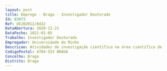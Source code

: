 ```yaml
--- 
layout: post
title: Emprego - Braga - Investigador Doutorado
Id: 83073
Ref: OE202012/0432
DataAbertura: 2020-12-21
DataFecho: 2021-01-05
Trabalho: Investigador Doutorado
Empregador: Universidade do Minho
Descricao: Atividades de investigação científica na área científica de Economia, no âmbito do projeto de investigação “Dinâmicas Concorrenciais e Inovação no Modelo de Negócio na Era Digital  teoria e aplicações”, com referência NORTE 01 0145 FEDER 028540, suportado pelo orçamento do Programa Operacional Regional do Norte na sua componente FEDER e pelo orçamento da Fundação para a Ciência e a Tecnologia na sua componente OE, com vista a desenvolver atividades de investigaçãocientífica na área de Economia.
CodigoPostal: 4704-553 BRAGA
Concelho: Braga
Distrito: Braga
--- 
```

